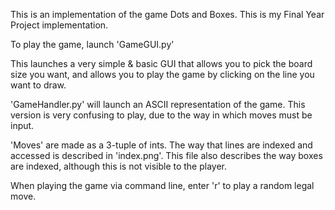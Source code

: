 This is an implementation of the game Dots and Boxes.
This is my Final Year Project implementation.

To play the game, launch 'GameGUI.py'

This launches a very simple & basic GUI that allows you to pick the board size you want, and allows you to play the game by clicking on the line you want to draw.

'GameHandler.py' will launch an ASCII representation of the game. This version is very confusing to play, due to the way in which moves must be input.

'Moves' are made as a 3-tuple of ints. The way that lines are indexed and accessed is described
in 'index.png'.
This file also describes the way boxes are indexed, although this is not visible to the player.

When playing the game via command line, enter 'r' to play a random legal move.
